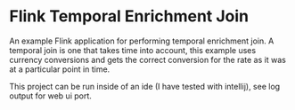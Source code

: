 Flink Temporal Enrichment Join
=======

An example Flink application for performing temporal enrichment join. A temporal join is one that takes time into account, this example uses currency conversions and gets the correct conversion for the rate as it was at a particular point in time. 

This project can be run inside of an ide (I have tested with intellij), see log output for web ui port. 
